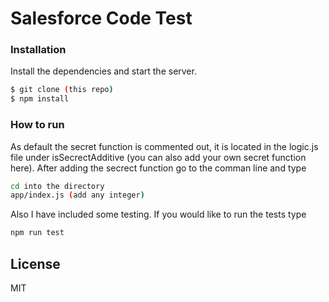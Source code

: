 # Salesforce Code Test

### Installation

Install the dependencies and start the server.

```sh
$ git clone (this repo)
$ npm install
```

### How to run
As default the secret function is commented out, it is located in the logic.js file under isSecrectAdditive (you can also add your own secret function here).
After adding the secrect function go to the comman line and type
```sh
cd into the directory
app/index.js (add any integer)
```

Also I have included some testing.  If you would like to run the tests type
```sh
npm run test
```






License
----

MIT




